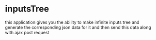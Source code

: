 # inputsTree
this application gives you the ability to make infinite inputs tree and generate the corresponding json data for it and then send this data along with ajax post request 
